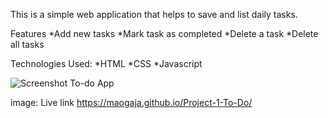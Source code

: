 This is a simple web application that helps to save and list daily tasks.

Features
*Add new tasks *Mark task as completed *Delete a task *Delete all tasks

Technologies Used:
*HTML *CSS *Javascript


![Screenshot To-do App](https://github.com/maogaja/Project-1-To-Do/assets/121969650/927279a8-1790-4fa7-a492-838caea50bb4)



image:
Live link
 https://maogaja.github.io/Project-1-To-Do/

